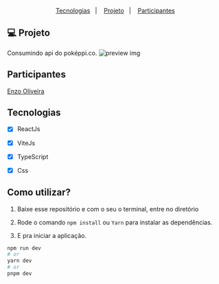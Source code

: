 <p align="center">
  <a href="#-tecnologias">Tecnologias</a>&nbsp;&nbsp;&nbsp;|&nbsp;&nbsp;&nbsp;
  <a href="#-projeto">Projeto</a>&nbsp;&nbsp;&nbsp;|&nbsp;&nbsp;&nbsp;
  <a href="#memo-licença">Participantes</a>
</p>



## 💻 Projeto

Consumindo api do poképpi.co. 
![preview img](src/assets.png)


## Participantes


[Enzo Oliveira](https://www.linkedin.com/in/enzo-oliveira-a18344229/)


## Tecnologias
- [x] ReactJs
- [x] ViteJs
- [x] TypeScript
- [x] Css


## Como utilizar?

1. Baixe esse repositório e com o seu o terminal, entre no diretório

2. Rode o comando `npm install` ou `Yarn` para instalar as dependências.

3. E pra iniciar a aplicação.

```bash
npm run dev
# or
yarn dev
# or
pnpm dev
```



